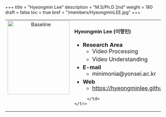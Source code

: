 +++
title = "Hyeongmin Lee"
description = "M.S/Ph.D 2nd"
weight = 180
draft = false
toc = true
bref = "/members/HyeongminLEE.jpg"
+++
<table>
    <tr>
       <td width="280" align="center" valign="top">
          <img alt="Baseline" width="200px" height="240" src="/members/HyeongminLEE.jpg">
       </td>
       <td>
            <h4>Hyeongmin Lee (이형민)</h4>
            <ul class="member_info">
                <li style="font-size: 18px"><b>Research Area</b>
                    <ul class="interest">
                        <li style="margin-bottom: 5px">Video Processing</li>
                        <li style="margin-bottom: 5px">Video Understanding</li>
                    </ul>
                </li>
                <li style="font-size: 18px"><b>E-mail</b>
                    <ul>
                        <li style="margin-bottom: 5px">minimonia@yonsei.ac.kr</li>
                    </ul>
                </li>
                <li style="font-size: 18px"><b>Web</b>
                    <ul>
                        <li><a href="https://hyeongminlee.github.io/">https://hyeongminlee.github.io</a></li>
                    </ul>
                </li>
            </ul>
            
         </td>
    </tr>
</table>